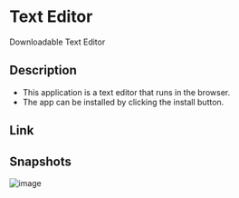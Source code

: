 # Text Editor
Downloadable Text Editor

## Description
- This application is a text editor that runs in the browser.
- The app can be installed by clicking the install button.

## Link


## Snapshots
![image](https://user-images.githubusercontent.com/114710827/229954057-b3abb659-33b2-48f6-a4cd-e467555adbd0.png)


